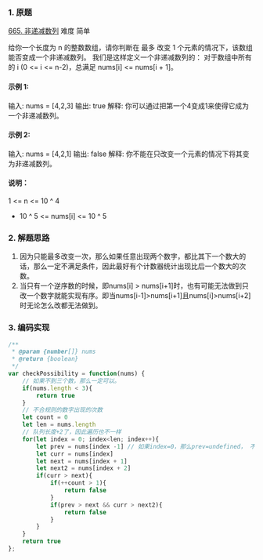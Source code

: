 ### 1. 原题

[665. 非递减数列](https://leetcode-cn.com/problems/non-decreasing-array/) 难度 简单

给你一个长度为 n 的整数数组，请你判断在 最多 改变 1 个元素的情况下，该数组能否变成一个非递减数列。
我们是这样定义一个非递减数列的： 对于数组中所有的 i (0 <= i <= n-2)，总满足 nums[i] <= nums[i + 1]。

#### 示例 1:
输入: nums = [4,2,3]
输出: true
解释: 你可以通过把第一个4变成1来使得它成为一个非递减数列。

#### 示例 2:
输入: nums = [4,2,1]
输出: false
解释: 你不能在只改变一个元素的情况下将其变为非递减数列。

#### 说明：
1 <= n <= 10 ^ 4
- 10 ^ 5 <= nums[i] <= 10 ^ 5


### 2. 解题思路
1. 因为只能最多改变一次，那么如果任意出现两个数字，都比其下一个数大的话，那么一定不满足条件，因此最好有个计数器统计出现比后一个数大的次数。
2. 当只有一个逆序数的时候，即nums[i] > nums[i+1]时，也有可能无法做到只改一个数字就能实现有序。即当nums[i-1]>nums[i+1]且nums[i]>nums[i+2]时无论怎么改都无法做到。

### 3. 编码实现
```js
/**
 * @param {number[]} nums
 * @return {boolean}
 */
var checkPossibility = function(nums) {
    // 如果不到三个数，那么一定可以。
    if(nums.length < 3){ 
        return true
    }
    // 不合规则的数字出现的次数
    let count = 0
    let len = nums.length
    // 队列长度+2了，因此遍历也不一样
    for(let index = 0; index<len; index++){
        let prev = nums[index -1] // 如果index=0，那么prev=undefined， 不影响判断。next2同。
        let curr = nums[index]
        let next = nums[index + 1]
        let next2 = nums[index + 2]
        if(curr > next){
            if(++count > 1){
                return false
            }
            if(prev > next && curr > next2){
                return false
            }
        }
    }
    return true
};
```
